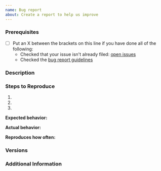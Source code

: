 ```yaml
---
name: Bug report
about: Create a report to help us improve
---
```


### Prerequisites

- [ ] Put an X between the brackets on this line if you have done all of the
      following:
  - Checked that your issue isn't already filed: [open issues]
  - Checked the [bug report guidelines]

### Description

<!-- Description of the issue -->

### Steps to Reproduce

1. <!-- First Step -->
2. <!-- Second Step -->
3. <!-- and so on… -->

**Expected behavior:**

<!-- What you expect to happen -->

**Actual behavior:**

<!-- What actually happens -->

**Reproduces how often:**

<!-- What percentage of the time does it reproduce? -->

### Versions

<!-- What version of twitter-v2 are you using? -->

### Additional Information

<!-- Any additional information, configuration or data that might be necessary
     to reproduce the issue. -->

[open issues]: https://github.com/hunterlarco/twitter-v2/issues
[bug report guidelines]: https://github.com/HunterLarco/twitter-v2/blob/master/CONTRIBUTING.md#reporting-bugs
